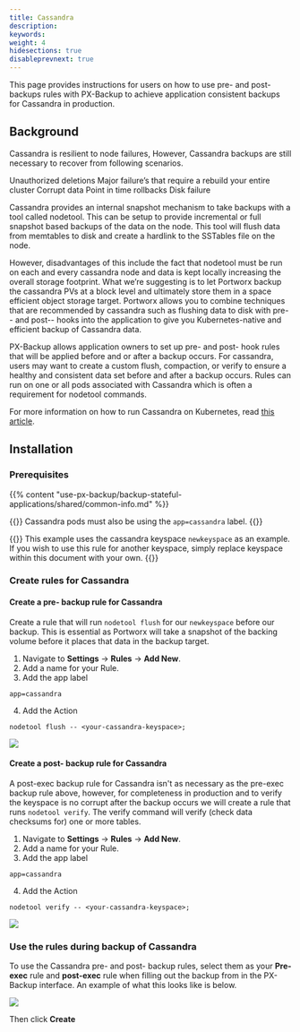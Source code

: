 ```yaml
---
title: Cassandra
description: 
keywords: 
weight: 4
hidesections: true
disableprevnext: true
---
```


This page provides instructions for users on how to use pre- and post- backups rules with PX-Backup to achieve application consistent backups for Cassandra in production.

## Background

Cassandra is resilient to node failures, However, Cassandra backups are still necessary to recover from following scenarios.

Unauthorized deletions
Major failure’s that require a rebuild your entire cluster
Corrupt data
Point in time rollbacks
Disk failure

Cassandra provides an internal snapshot mechanism to take backups with a tool called nodetool. This can be setup to provide incremental or full snapshot based backups of the data on the node. This tool will flush data from memtables to disk and create a hardlink to the SSTables file on the node.

However, disadvantages of this include the fact that nodetool must be run on each and every cassandra node and data is kept locally increasing the overall storage footprint. What we’re suggesting is to let Portworx backup the cassandra PVs at a block level and ultimately store them in a space efficient object storage target. Portworx allows you to combine techniques that are recommended by cassandra such as flushing data to disk with pre-- and post-- hooks into the application to give you Kubernetes-native and efficient backup of Cassandra data.

PX-Backup allows application owners to set up pre- and post- hook rules that will be applied before and or after a backup occurs. For cassandra, users may want to create a custom flush, compaction, or verify to ensure a healthy and consistent data set before and after a backup occurs. Rules can run on one or all pods associated with Cassandra which is often a requirement for nodetool commands. 

For more information on how to run Cassandra on Kubernetes, read [this article][1].

## Installation

### Prerequisites

{{% content "use-px-backup/backup-stateful-applications/shared/common-info.md" %}}

{{<info>}}
Cassandra pods must also be using the `app=cassandra` label.
{{</info>}}

{{<info>}}
This example uses the cassandra keyspace `newkeyspace` as an example. If you wish to use this rule for another keyspace, simply replace keyspace within this document with your own.
{{</info>}}

### Create rules for Cassandra

#### Create a pre- backup rule for Cassandra

Create a rule that will run `nodetool flush` for our `newkeyspace` before our backup. This is essential as Portworx will take a snapshot of the backing volume before it places that data in the backup target.

1. Navigate to **Settings** → **Rules** → **Add New**.
2. Add a name for your Rule.
3. Add the app label

`app=cassandra`

4. Add the Action

`nodetool flush -- <your-cassandra-keyspace>;`

 ![](/img/cassandra-pre-rule.png)

#### Create a post- backup rule for Cassandra

A post-exec backup rule for Cassandra isn't as necessary as the pre-exec backup rule above, however, for completeness in production and to verify the keyspace is no corrupt after the backup occurs we will create a rule that runs `nodetool verify`. The verify command will verify (check data checksums for) one or more tables.

1. Navigate to **Settings** → **Rules** → **Add New**.
2. Add a name for your Rule.
3. Add the app label

`app=cassandra`

4. Add the Action

`nodetool verify -- <your-cassandra-keyspace>;`

 ![](/img/cassandra-post-rule.png)

### Use the rules during backup of Cassandra

To use the Cassandra pre- and post- backup rules, select them as your **Pre-exec** rule and **post-exec** rule when filling out the backup from in the PX-Backup interface. An example of what this looks like is below.

 ![](/img/cassandra-use-rules.png)

 Then click **Create**

[1]: https://docs.portworx.com/portworx-install-with-kubernetes/application-install-with-kubernetes/cassandra/ "cassandra application install"
